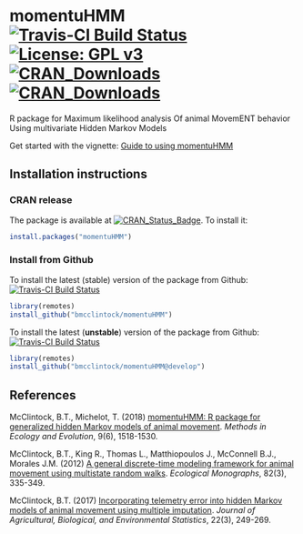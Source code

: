 # momentuHMM  [![Travis-CI Build Status](https://api.travis-ci.org/bmcclintock/momentuHMM.svg?branch=master)](https://travis-ci.org/bmcclintock/momentuHMM) [![License: GPL v3](https://img.shields.io/badge/License-GPL%20v3-blue.svg)](https://www.gnu.org/licenses/gpl-3.0) [![CRAN_Downloads](https://cranlogs.r-pkg.org/badges/momentuHMM)](https://cran.r-project.org/package=momentuHMM) [![CRAN_Downloads](https://cranlogs.r-pkg.org/badges/grand-total/momentuHMM)](https://cran.r-project.org/package=momentuHMM)

R package for Maximum likelihood analysis Of animal MovemENT behavior Using multivariate Hidden Markov Models 

Get started with the vignette: [Guide to using momentuHMM](https://cran.r-project.org/package=momentuHMM/vignettes/momentuHMM.pdf)

## Installation instructions

### CRAN release
The package is available at [![CRAN_Status_Badge](https://www.r-pkg.org/badges/version/momentuHMM)](https://cran.r-project.org/package=momentuHMM). To install it:
``` R
install.packages("momentuHMM")
```

### Install from Github
To install the latest (stable) version of the package from Github: [![Travis-CI Build Status](https://api.travis-ci.org/bmcclintock/momentuHMM.svg?branch=master)](https://travis-ci.org/bmcclintock/momentuHMM)
``` R
library(remotes)
install_github("bmcclintock/momentuHMM")
```

To install the latest (**unstable**) version of the package from Github: [![Travis-CI Build Status](https://api.travis-ci.org/bmcclintock/momentuHMM.svg?branch=develop)](https://travis-ci.org/bmcclintock/momentuHMM)
``` R
library(remotes)
install_github("bmcclintock/momentuHMM@develop")
```

## References
McClintock, B.T., Michelot, T. (2018) [momentuHMM: R package for generalized hidden Markov models of animal movement](http://dx.doi.org/10.1111/2041-210X.12995). *Methods in Ecology and Evolution*, 9(6), 1518-1530.

McClintock, B.T., King R., Thomas L., Matthiopoulos J., McConnell B.J., Morales J.M. (2012) [A general discrete-time modeling framework for animal movement using multistate random walks](https://esajournals.onlinelibrary.wiley.com/doi/full/10.1890/11-0326.1). *Ecological Monographs*, 82(3), 335-349.

McClintock, B.T. (2017) [Incorporating telemetry error into hidden Markov models of animal movement using multiple imputation](https://link.springer.com/article/10.1007/s13253-017-0285-6). *Journal of Agricultural, Biological, and Environmental Statistics*, 22(3), 249-269.
